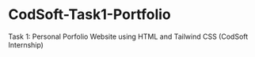 # CodSoft-Task1-Portfolio
Task 1: Personal Porfolio Website using HTML and Tailwind CSS (CodSoft Internship)

